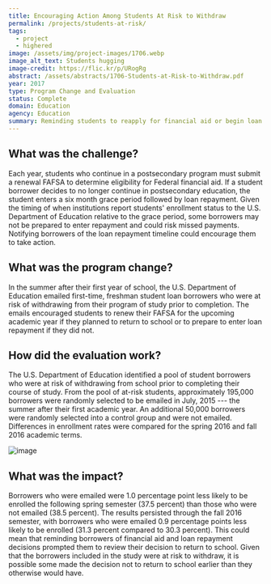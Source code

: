 ```yaml
---
title: Encouraging Action Among Students At Risk to Withdraw
permalink: /projects/students-at-risk/
tags: 
  - project
  - highered
image: /assets/img/project-images/1706.webp
image_alt_text: Students hugging
image-credit: https://flic.kr/p/URogRg
abstract: /assets/abstracts/1706-Students-at-Risk-to-Withdraw.pdf
year: 2017
type: Program Change and Evaluation
status: Complete
domain: Education
agency: Education
summary: Reminding students to reapply for financial aid or begin loan repayment decreased postsecondary enrollment by one percentage point.
---
```

## What was the challenge?

Each year, students who continue in a postsecondary program must submit a renewal FAFSA to determine eligibility for Federal financial aid. If a student borrower decides to no longer continue in postsecondary education, the student enters a six month grace period followed by loan repayment. Given the timing of when institutions report students' enrollment status to the U.S. Department of Education relative to the grace period, some borrowers may not be prepared to enter repayment and could risk missed payments. Notifying borrowers of the loan repayment timeline could encourage them to take action.  

## What was the program change?

In the summer after their first year of school, the U.S. Department of Education emailed first-time, freshman student loan borrowers who were at risk of withdrawing from their program of study prior to completion. The emails encouraged students to renew their FAFSA for the upcoming academic year if they planned to return to school or to prepare to enter loan repayment if they did not.

## How did the evaluation work?

The U.S. Department of Education identified a pool of student borrowers who were at risk of withdrawing from school prior to completing their course of study. From the pool of at-risk students, approximately 195,000 borrowers were randomly selected to be emailed in July, 2015 --- the summer after their first academic year. An additional 50,000 borrowers were randomly selected into a control group and were not emailed. Differences in enrollment rates were compared for the spring 2016 and fall 2016 academic terms.

![image]({{site.baseurl}}/assets/img/project-images/1706-graph.png)

## What was the impact?

Borrowers who were emailed were 1.0 percentage point less likely to be enrolled the following spring semester (37.5 percent) than those who were not emailed (38.5 percent). The results persisted through the fall 2016 semester, with borrowers who were emailed 0.9 percentage points less likely to be enrolled (31.3 percent compared to 30.3 percent). This could mean that reminding borrowers of financial aid and loan repayment decisions prompted them to review their decision to return to school. Given that the borrowers included in the study were at risk to withdraw, it is possible some made the decision not to return to school earlier than they otherwise would have.
